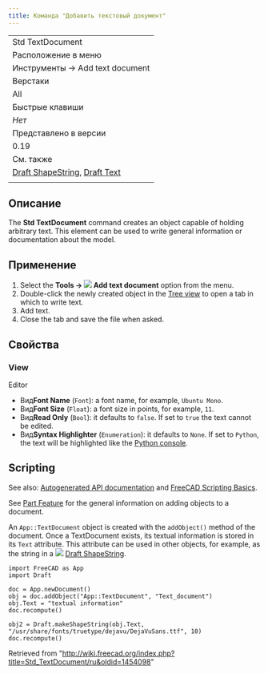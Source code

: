 ```yaml
---
title: Команда "Добавить текстовый документ"
---
```

|  |
| --- |
| Std TextDocument |
| Расположение в меню |
| Инструменты → Add text document |
| Верстаки |
| All |
| Быстрые клавиши |
| *Нет* |
| Представлено в версии |
| 0.19 |
| См. также |
| [Draft ShapeString](/Draft_ShapeString/ru "Draft ShapeString/ru"), [Draft Text](/Draft_Text/ru "Draft Text/ru") |
|  |

## Описание

The **Std TextDocument** command creates an object capable of holding arbitrary text. This element can be used to write general information or documentation about the model.

## Применение

1. Select the **Tools → ![](/images/Std_TextDocument.svg) Add text document** option from the menu.
2. Double-click the newly created object in the [Tree view](/Tree_view "Tree view") to open a tab in which to write text.
3. Add text.
4. Close the tab and save the file when asked.

## Свойства

### View

Editor

* Вид**Font Name** (`Font`): a font name, for example, `Ubuntu Mono`.
* Вид**Font Size** (`Float`): a font size in points, for example, `11`.
* Вид**Read Only** (`Bool`): it defaults to `false`. If set to `true` the text cannot be edited.
* Вид**Syntax Highlighter** (`Enumeration`): it defaults to `None`. If set to `Python`, the text will be highlighted like the [Python console](/Python_console "Python console").

## Scripting

See also: [Autogenerated API documentation](https://freecad.github.io/SourceDoc/) and [FreeCAD Scripting Basics](/FreeCAD_Scripting_Basics "FreeCAD Scripting Basics").

See [Part Feature](/Part_Feature "Part Feature") for the general information on adding objects to a document.

An `App::TextDocument` object is created with the `addObject()` method of the document. Once a TextDocument exists, its textual information is stored in its `Text` attribute. This attribute can be used in other objects, for example, as the string in a ![](/images/Draft_ShapeString.svg) [Draft ShapeString](/Draft_ShapeString "Draft ShapeString").

```
import FreeCAD as App
import Draft

doc = App.newDocument()
obj = doc.addObject("App::TextDocument", "Text_document")
obj.Text = "textual information"
doc.recompute()

obj2 = Draft.makeShapeString(obj.Text, "/usr/share/fonts/truetype/dejavu/DejaVuSans.ttf", 10)
doc.recompute()

```

Retrieved from "<http://wiki.freecad.org/index.php?title=Std_TextDocument/ru&oldid=1454098>"